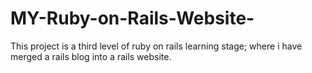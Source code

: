 # MY-Ruby-on-Rails-Website-
This project is a third level of ruby on rails learning stage; where i have merged a rails blog into a rails website.
